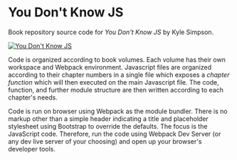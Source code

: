 # You Don't Know JS

Book repository source code for _You Don't Know JS_ by Kyle Simpson.

[![You Don't Know JS](https://i.ibb.co.com/QY5Szc9/you-dont-know-js-v01-w200.png "You Don't Know JS")](https://github.com/getify/You-Dont-Know-JS)

Code is organized according to book volumes. Each volume has their own workspace and Webpack environment. Javascript files are organized according to their chapter numbers in a single file which exposes a _chapter function_ which will then executed on the main Javascript file. The code, function, and further module structure are then written according to each chapter's needs.

Code is run on browser using Webpack as the module bundler. There is no markup other than a simple header indicating a title and placeholder stylesheet using Bootstrap to override the defaults. The focus is the JavaScript code. Therefore, run the code using Webpack Dev Server (or any dev live server of your choosing) and open up your browser's developer tools.
